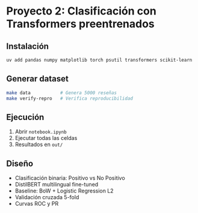 # Proyecto 2: Clasificación con Transformers preentrenados

## Instalación
```bash
uv add pandas numpy matplotlib torch psutil transformers scikit-learn
```

## Generar dataset
```bash
make data           # Genera 5000 reseñas
make verify-repro   # Verifica reproducibilidad
```

## Ejecución
1. Abrir `notebook.ipynb`
2. Ejecutar todas las celdas
3. Resultados en `out/`

## Diseño
- Clasificación binaria: Positivo vs No Positivo
- DistilBERT multilingual fine-tuned
- Baseline: BoW + Logistic Regression L2
- Validación cruzada 5-fold
- Curvas ROC y PR